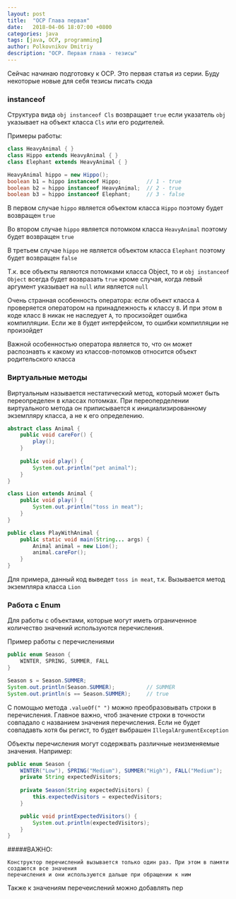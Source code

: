 ```yaml
---
layout: post
title:  "OCP Глава первая"
date:   2018-04-06 18:07:00 +0800
categories: java
tags: [java, OCP, programming]
author: Polkovnikov Dmitriy
description: "OCP. Первая глава - тезисы"
---
```


Сейчас начинаю подготовку к OCP. Это первая статья из серии. Буду некоторые новые для себя тезисы писать сюда

### instanceof

Структура вида `obj instanceof Cls` возвращает `true` если указатель `obj` 
указывает на объект класса `Cls` или его родителей. 

Примеры работы:

~~~ java
class HeavyAnimal { }
class Hippo extends HeavyAnimal { }
class Elephant extends HeavyAnimal { }

HeavyAnimal hippo = new Hippo();
boolean b1 = hippo instanceof Hippo;        // 1 - true
boolean b2 = hippo instanceof HeavyAnimal;  // 2 - true
boolean b3 = hippo instanceof Elephant;     // 3 - false
~~~

В первом случае `hippo` является объектом класса `Hippo` поэтому будет возвращен `true`

Во втором случае `hippo` является потомком класса `HeavyAnimal` поэтому будет возвращен `true`

В третьем случае `hippo` не является объектом класса `Elephant` поэтому будет возвращен `false`

Т.к. все объекты являются потомками класса Object, то и `obj instanceof Object` всегда будет 
возвразать `true` кроме случая, когда левый аргумент указывает на `null` или является `null`

Очень странная особенность оператора: если объект класса `A` проверяется оператором на 
принадлежность к классу `B`. И при этом в коде класс `B` никак не наследует `A`, то просизойдет 
ошибка компилляции. Если же `B` будет интерфейсом, то ошибки компилляции не произойдет

Важной особенностью оператора является то, что он может распознавть к какому из классов-потомков 
относится объект родительского класса

### Виртуальные методы

Виртуальным называется нестатический метод, который может быть переопределен
в классах потомках. При переоперделении виртуального метода он приписывается к инициализированному
экземпляру класса, а не к его определению.

~~~ java
abstract class Animal {
    public void careFor() {
        play();
    }
    
    public void play() {
        System.out.println("pet animal");
    } 
}

class Lion extends Animal {
    public void play() {
        System.out.println("toss in meat");
    } 
}

public class PlayWithAnimal {
    public static void main(String... args) {
        Animal animal = new Lion();
        animal.careFor();
    } 
}
~~~

Для примера, данный код выведет `toss in meat`, т.к. Вызывается метод экземпляра класса `Lion`

### Работа с Enum

Для работы с объектами, которые могут иметь ограниченное количество значений используются
перечисления. 

Пример работы с перечислениями

~~~ java
public enum Season {
    WINTER, SPRING, SUMMER, FALL
}

Season s = Season.SUMMER;
System.out.println(Season.SUMMER);          // SUMMER
System.out.println(s == Season.SUMMER);     // true
~~~

С помощью метода `.valueOf(" ")` можно преобразовывать строки в перечисления. Главное важно, чтоб
значение строки в точности совпадало с названием значения перечисления. Если не будет совпадавть хотя бы
регист, то будет выбрашен `IllegalArgumentException`

Объекты перечисления могут содержвать различные неизменяемые значения. Например:

~~~ java
public enum Season {
    WINTER("Low"), SPRING("Medium"), SUMMER("High"), FALL("Medium");
    private String expectedVisitors;
    
    private Season(String expectedVisitors) {
        this.expectedVisitors = expectedVisitors;
    }

    public void printExpectedVisitors() {
        System.out.println(expectedVisitors);
    } 
}
~~~


#####ВАЖНО: 
```
Конструктор перечислений вызывается только один раз. При этом в памяти создаются все значения 
перечисления и они используются дальше при обращении к ним
```

Также к значениям перечеислений можно добавлять пер
 